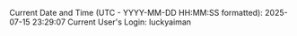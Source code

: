 Current Date and Time (UTC - YYYY-MM-DD HH:MM:SS formatted): 2025-07-15 23:29:07
Current User's Login: luckyaiman
